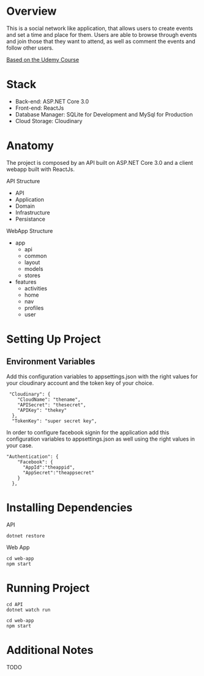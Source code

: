 # Overview

This is a social network like application, that allows users to create events and set a time and place for them. Users are able to browse through events and join those that they want to attend, as well as comment the events and follow other users.

[Based on the Udemy Course](https://www.udemy.com/course/complete-guide-to-building-an-app-with-net-core-and-react/)

# Stack
- Back-end: ASP.NET Core 3.0
- Front-end: ReactJs
- Database Manager: SQLite for Development and MySql for Production
- Cloud Storage: Cloudinary

# Anatomy

The project is composed by an API built on ASP.NET Core 3.0 and a client webapp built with ReactJs.

API Structure
- API
- Application
- Domain
- Infrastructure
- Persistance


WebApp Structure
- app
  - api
  - common
  - layout
  - models
  - stores
- features
  - activities
  - home
  - nav
  - profiles
  - user

# Setting Up Project
## Environment Variables

Add this configuration variables to appsettings.json with the right values for your cloudinary account and the token key of your choice.

```
 "Cloudinary": {
    "CloudName": "thename",
    "APISecret": "thesecret",
    "APIKey": "thekey"
  },
  "TokenKey": "super secret key",
```

In order to configure facebook signin for the application add this configuration variables to appsettings.json as well using the right values in your case.

```
"Authentication": {
    "Facebook": {
      "AppId":"theappid",
      "AppSecret":"theappsecret"
    }
  },
```

# Installing Dependencies

API
```
dotnet restore
```
Web App
```
cd web-app
npm start
```

# Running Project

```
cd API
dotnet watch run
```

```
cd web-app
npm start
```

# Additional Notes
TODO

